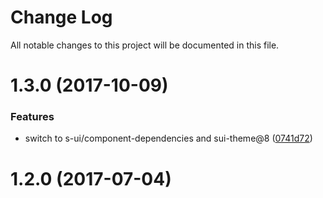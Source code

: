 # Change Log

All notable changes to this project will be documented in this file.

<a name="1.3.0"></a>
# 1.3.0 (2017-10-09)


### Features

* switch to s-ui/component-dependencies and sui-theme@8 ([0741d72](https://github.com/SUI-Components/sui-components/commit/0741d72))



<a name="1.2.0"></a>
# 1.2.0 (2017-07-04)



